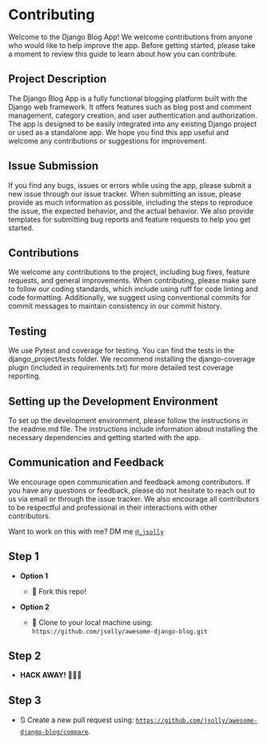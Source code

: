 # Contributing

Welcome to the Django Blog App! We welcome contributions from anyone who would like to help improve the app. Before getting started, please take a moment to review this guide to learn about how you can contribute.

## Project Description

The Django Blog App is a fully functional blogging platform built with the Django web framework. It offers features such as blog post and comment management, category creation, and user authentication and authorization. The app is designed to be easily integrated into any existing Django project or used as a standalone app. We hope you find this app useful and welcome any contributions or suggestions for improvement.

## Issue Submission

If you find any bugs, issues or errors while using the app, please submit a new issue through our issue tracker. When submitting an issue, please provide as much information as possible, including the steps to reproduce the issue, the expected behavior, and the actual behavior. We also provide templates for submitting bug reports and feature requests to help you get started.

## Contributions

We welcome any contributions to the project, including bug fixes, feature requests, and general improvements. When contributing, please make sure to follow our coding standards, which include using ruff for code linting and code formatting. Additionally, we suggest using conventional commits for commit messages to maintain consistency in our commit history.

## Testing

We use Pytest and coverage for testing. You can find the tests in the django_project/tests folder. We recommend installing the django-coverage plugin (included in requirements.txt) for more detailed test coverage reporting.

## Setting up the Development Environment

To set up the development environment, please follow the instructions in the readme.md file. The instructions include information about installing the necessary dependencies and getting started with the app.

## Communication and Feedback

We encourage open communication and feedback among contributors. If you have any questions or feedback, please do not hesitate to reach out to us via email or through the issue tracker. We also encourage all contributors to be respectful and professional in their interactions with other contributors.


Want to work on this with me? DM me
<a href="https://twitter.com/_jsolly" rel="noopener noreferrer" target="_blank">
`@_jsolly`</a>

## Step 1

- **Option 1**

  - 🍴 Fork this repo!

- **Option 2**
  - 👯 Clone to your local machine using:
    `https://github.com/jsolly/awesome-django-blog.git`

## Step 2

- **HACK AWAY!** 🔨🔨🔨

## Step 3

- 🔃 Create a new pull request using:
  <a href="https://github.com/jsolly/awesome-django-blog/compare" rel="noopener noreferrer" target="_blank">
  `https://github.com/jsolly/awesome-django-blog/compare`</a>.
